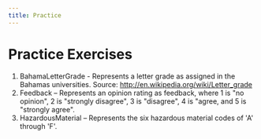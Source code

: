 ```yaml
---
title: Practice
---
```

# Practice Exercises

1. BahamaLetterGrade - Represents a letter grade as assigned in the Bahamas universities. Source: http://en.wikipedia.org/wiki/Letter_grade 
2. Feedback – Represents an opinion rating as feedback, where 1 is "no opinion", 2 is "strongly disagree", 3 is "disagree", 4 is "agree, and 5 is "strongly agree".
3. HazardousMaterial – Represents the six hazardous material codes of 'A' through 'F'.
